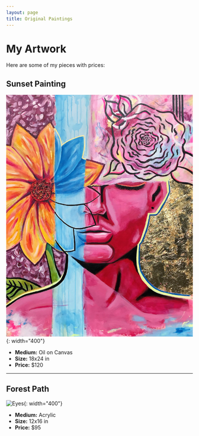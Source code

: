 ```yaml
---
layout: page
title: Original Paintings
---
```


# My Artwork

Here are some of my pieces with prices:

## Sunset Painting
![Vitality](./images/Vitality.jpg){: width="400"}
- **Medium:** Oil on Canvas  
- **Size:** 18x24 in  
- **Price:** $120  

---

## Forest Path
![Eyes](./images/artwork/Eyes.jpg){: width="400"}
- **Medium:** Acrylic  
- **Size:** 12x16 in  
- **Price:** $95  
